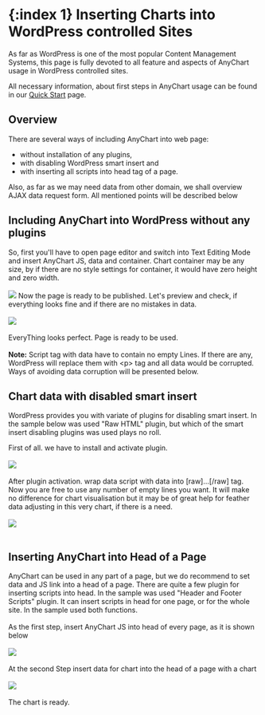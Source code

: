 {:index 1}
Inserting Charts into WordPress controlled Sites 
===========
  
As far as WordPress is one of the most popular Content Management Systems, this page is fully devoted to all feature and aspects of AnyChart usage in WordPress controlled sites.

All necessary information, about first steps in AnyChart usage can be found in our [Quick Start](../Quick_Start/Quick_Start) page.




## Overview
There are several ways of including AnyChart into web page: 
 * without installation of any plugins, 
 * with disabling WordPress smart insert and 
 * with inserting all scripts into head tag of a page.

Also, as far as we may need data from other domain, we shall overview AJAX data request form. All mentioned points will be described below


## Including AnyChart into WordPress without any plugins

So, first you'll have to open page editor and switch into Text Editing Mode and insert AnyChart JS, data and container. Chart container may be any size, by if there are no style settings for container, it would have zero height and zero width. 
<br/><br/>
![](http://cdn.anychart.com/images/wordpress/no_plugins.png)
Now the page is ready to be published. Let's preview and check, if everything looks fine and if there are no mistakes in data.
<br/><br/>
![](http://cdn.anychart.com/images/wordpress/preview.png)
<br/><br/>
EveryThing looks perfect. Page is ready to be used.
<br/><br/>
**Note:** Script tag with data have to contain no empty Lines. If there are any, WordPress will replace them with \<p> tag and all data would be corrupted. Ways of avoiding data corruption will be presented below.
 
## Chart data with disabled smart insert

WordPress provides you with variate of plugins for disabling smart insert. In the sample below was used "Raw HTML" plugin, but which of the smart insert disabling plugins was used plays no roll.

First of all. we have to install and activate plugin.
<br/><br/>
![](http://cdn.anychart.com/images/wordpress/pluging_activation.png)
<br/><br/>
After plugin activation. wrap data script with data into \[raw]...\[/raw] tag. Now you are free to use any number of empty lines you want. It will make no difference for chart visualisation but it may be of great help for feather data adjusting in this very chart, if there is a need.
<br/><br/>
![](http://cdn.anychart.com/images/wordpress/raw_html.png)
<br/><br/>
## Inserting AnyChart into Head of a Page

AnyChart can be used in any part of a page, but we do recommend to set data and JS link into a head of a page. There are quite a few plugin for inserting scripts into head. In the sample was used "Header and Footer Scripts" plugin. It can insert scripts in head for one page, or for the whole site. In the sample used both functions.
<br/><br/>
As the first step, insert AnyChart JS into head of every page, as it is shown below
<br/><br/>
![](http://cdn.anychart.com/images/wordpress/header_plugin.png)
<br/><br/>
At the second Step insert data for chart into the head of a page with a chart 
<br/><br/>
![](http://cdn.anychart.com/images/wordpress/header_script.png)
<br/><br/>
The chart is ready.